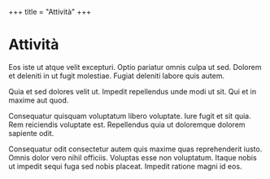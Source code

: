 +++
title = "Attività"
+++

# Attività
Eos iste ut atque velit excepturi. Optio pariatur omnis culpa ut sed. Dolorem et deleniti in ut fugit molestiae. Fugiat deleniti labore quis autem.

Quia et sed dolores velit ut. Impedit repellendus unde modi ut sit. Qui et in maxime aut quod.

Consequatur quisquam voluptatum libero voluptate. Iure fugit et sit quia. Rem reiciendis voluptate est. Repellendus quia ut doloremque dolorem sapiente odit.

Consequatur odit consectetur autem quis maxime quas reprehenderit iusto. Omnis dolor vero nihil officiis. Voluptas esse non voluptatum. Itaque nobis ut impedit sequi fuga sed nobis placeat. Impedit ratione magni id eos.

<!-- - [Julia and Pluto](/assets/notebooks_int.html)  -->

